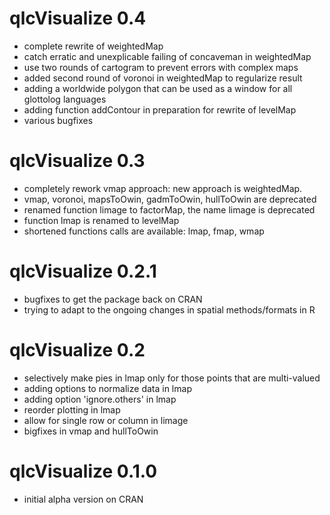 # qlcVisualize 0.4

* complete rewrite of weightedMap
* catch erratic and unexplicable failing of concaveman in weightedMap
* use two rounds of cartogram to prevent errors with complex maps
* added second round of voronoi in weightedMap to regularize result
* adding a worldwide polygon that can be used as a window for all glottolog languages
* adding function addContour in preparation for rewrite of levelMap
* various bugfixes

# qlcVisualize 0.3

* completely rework vmap approach: new approach is weightedMap.
* vmap, voronoi, mapsToOwin, gadmToOwin, hullToOwin are deprecated
* renamed function limage to factorMap, the name limage is deprecated
* function lmap is renamed to levelMap
* shortened functions calls are available: lmap, fmap, wmap

# qlcVisualize 0.2.1

* bugfixes to get the package back on CRAN
* trying to adapt to the ongoing changes in spatial methods/formats in R

# qlcVisualize 0.2

* selectively make pies in lmap only for those points that are multi-valued
* adding options to normalize data in lmap
* adding option 'ignore.others' in lmap
* reorder plotting in lmap
* allow for single row or column in limage
* bigfixes in vmap and hullToOwin

# qlcVisualize 0.1.0

* initial alpha version on CRAN

